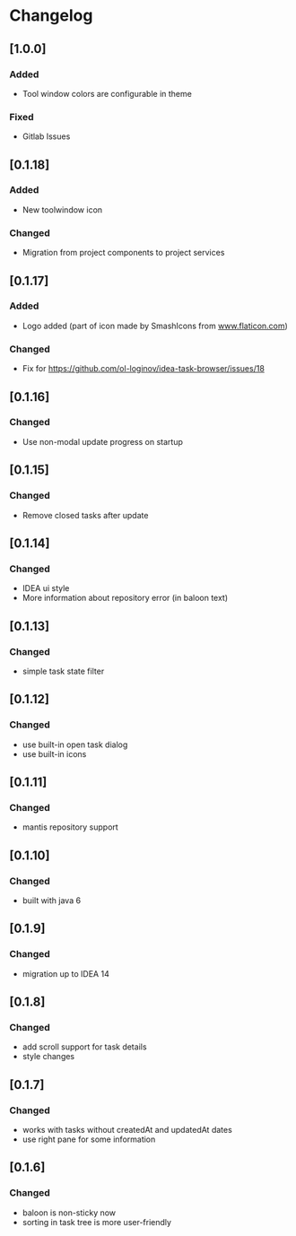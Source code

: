 <!-- Keep a Changelog guide -> https://keepachangelog.com -->

# Changelog

## [1.0.0]
### Added
- Tool window colors are configurable in theme

### Fixed
- Gitlab Issues

## [0.1.18]
### Added
- New toolwindow icon

### Changed
- Migration from project components to project services

## [0.1.17]
### Added
- Logo added (part of icon made by SmashIcons from www.flaticon.com)

### Changed
- Fix for https://github.com/ol-loginov/idea-task-browser/issues/18

## [0.1.16]
### Changed
- Use non-modal update progress on startup


## [0.1.15]
### Changed
- Remove closed tasks after update


## [0.1.14]
### Changed
- IDEA ui style
- More information about repository error (in baloon text)


## [0.1.13]
### Changed
- simple task state filter


## [0.1.12]
### Changed
- use built-in open task dialog
- use built-in icons


## [0.1.11]
### Changed
- mantis repository support


## [0.1.10]
### Changed
- built with java 6


## [0.1.9]
### Changed
- migration up to IDEA 14


## [0.1.8]
### Changed
- add scroll support for task details
- style changes


## [0.1.7]
### Changed
- works with tasks without createdAt and updatedAt dates
- use right pane for some information


## [0.1.6]
### Changed
- baloon is non-sticky now
- sorting in task tree is more user-friendly


